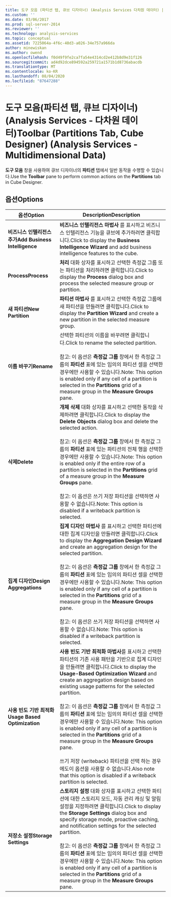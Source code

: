 ```yaml
---
title: 도구 모음 (파티션 탭, 큐브 디자이너) (Analysis Services 다차원 데이터) | Microsoft Docs
ms.custom: ''
ms.date: 03/06/2017
ms.prod: sql-server-2014
ms.reviewer: ''
ms.technology: analysis-services
ms.topic: conceptual
ms.assetid: 7225064a-4f6c-40d3-a026-34e757a966da
author: minewiskan
ms.author: owend
ms.openlocfilehash: f0d49f9fe2ca7fa54e4314cd2e412b8d9e31f126
ms.sourcegitcommit: ad4d92dce894592a259721a1571b1d8736abacdb
ms.translationtype: MT
ms.contentlocale: ko-KR
ms.lasthandoff: 08/04/2020
ms.locfileid: "87647288"
---
```

# <a name="toolbar-partitions-tab-cube-designer-analysis-services---multidimensional-data"></a><span data-ttu-id="5d3a5-102">도구 모음(파티션 탭, 큐브 디자이너)(Analysis Services - 다차원 데이터)</span><span class="sxs-lookup"><span data-stu-id="5d3a5-102">Toolbar (Partitions Tab, Cube Designer) (Analysis Services - Multidimensional Data)</span></span>
  <span data-ttu-id="5d3a5-103">**도구 모음** 창을 사용하여 큐브 디자이너의 **파티션** 탭에서 일반 동작을 수행할 수 있습니다.</span><span class="sxs-lookup"><span data-stu-id="5d3a5-103">Use the **Toolbar** pane to perform common actions on the **Partitions** tab in Cube Designer.</span></span>  
  
## <a name="options"></a><span data-ttu-id="5d3a5-104">옵션</span><span class="sxs-lookup"><span data-stu-id="5d3a5-104">Options</span></span>  
  
|<span data-ttu-id="5d3a5-105">옵션</span><span class="sxs-lookup"><span data-stu-id="5d3a5-105">Option</span></span>|<span data-ttu-id="5d3a5-106">Description</span><span class="sxs-lookup"><span data-stu-id="5d3a5-106">Description</span></span>|  
|------------|-----------------|  
|<span data-ttu-id="5d3a5-107">**비즈니스 인텔리전스 추가**</span><span class="sxs-lookup"><span data-stu-id="5d3a5-107">**Add Business Intelligence**</span></span>|<span data-ttu-id="5d3a5-108">**비즈니스 인텔리전스 마법사** 를 표시하고 비즈니스 인텔리전스 기능을 큐브에 추가하려면 클릭합니다.</span><span class="sxs-lookup"><span data-stu-id="5d3a5-108">Click to display the **Business Intelligence Wizard** and add business intelligence features to the cube.</span></span>|  
|<span data-ttu-id="5d3a5-109">**Process**</span><span class="sxs-lookup"><span data-stu-id="5d3a5-109">**Process**</span></span>|<span data-ttu-id="5d3a5-110">**처리** 대화 상자를 표시하고 선택한 측정값 그룹 또는 파티션을 처리하려면 클릭합니다.</span><span class="sxs-lookup"><span data-stu-id="5d3a5-110">Click to display the **Process** dialog box and process the selected measure group or partition.</span></span>|  
|<span data-ttu-id="5d3a5-111">**새 파티션**</span><span class="sxs-lookup"><span data-stu-id="5d3a5-111">**New Partition**</span></span>|<span data-ttu-id="5d3a5-112">**파티션 마법사** 를 표시하고 선택한 측정값 그룹에 새 파티션을 만들려면 클릭합니다.</span><span class="sxs-lookup"><span data-stu-id="5d3a5-112">Click to display the **Partition Wizard** and create a new partition in the selected measure group.</span></span>|  
|<span data-ttu-id="5d3a5-113">**이름 바꾸기**</span><span class="sxs-lookup"><span data-stu-id="5d3a5-113">**Rename**</span></span>|<span data-ttu-id="5d3a5-114">선택한 파티션의 이름을 바꾸려면 클릭합니다.</span><span class="sxs-lookup"><span data-stu-id="5d3a5-114">Click to rename the selected partition.</span></span><br /><br /> <span data-ttu-id="5d3a5-115">참고: 이 옵션은 **측정값 그룹** 창에서 한 측정값 그룹의 **파티션** 표에 있는 임의의 파티션 셀을 선택한 경우에만 사용할 수 있습니다.</span><span class="sxs-lookup"><span data-stu-id="5d3a5-115">Note: This option is enabled only if any cell of a partition is selected in the **Partitions** grid of a measure group in the **Measure Groups** pane.</span></span>|  
|<span data-ttu-id="5d3a5-116">**삭제**</span><span class="sxs-lookup"><span data-stu-id="5d3a5-116">**Delete**</span></span>|<span data-ttu-id="5d3a5-117">**개체 삭제** 대화 상자를 표시하고 선택한 동작을 삭제하려면 클릭합니다.</span><span class="sxs-lookup"><span data-stu-id="5d3a5-117">Click to display the **Delete Objects** dialog box and delete the selected action.</span></span><br /><br /> <span data-ttu-id="5d3a5-118">참고: 이 옵션은 **측정값 그룹** 창에서 한 측정값 그룹의 **파티션** 표에 있는 파티션의 전체 행을 선택한 경우에만 사용할 수 있습니다.</span><span class="sxs-lookup"><span data-stu-id="5d3a5-118">Note: This option is enabled only if the entire row of a partition is selected in the **Partitions** grid of a measure group in the **Measure Groups** pane.</span></span><br /><br /> <span data-ttu-id="5d3a5-119">참고: 이 옵션은 쓰기 저장 파티션을 선택하면 사용할 수 없습니다.</span><span class="sxs-lookup"><span data-stu-id="5d3a5-119">Note: This option is disabled if a writeback partition is selected.</span></span>|  
|<span data-ttu-id="5d3a5-120">**집계 디자인**</span><span class="sxs-lookup"><span data-stu-id="5d3a5-120">**Design Aggregations**</span></span>|<span data-ttu-id="5d3a5-121">**집계 디자인 마법사** 를 표시하고 선택한 파티션에 대한 집계 디자인을 만들려면 클릭합니다.</span><span class="sxs-lookup"><span data-stu-id="5d3a5-121">Click to display the **Aggregation Design Wizard** and create an aggregation design for the selected partition.</span></span><br /><br /> <span data-ttu-id="5d3a5-122">참고: 이 옵션은 **측정값 그룹** 창에서 한 측정값 그룹의 **파티션** 표에 있는 임의의 파티션 셀을 선택한 경우에만 사용할 수 있습니다.</span><span class="sxs-lookup"><span data-stu-id="5d3a5-122">Note: This option is enabled only if any cell of a partition is selected in the **Partitions** grid of a measure group in the **Measure Groups** pane.</span></span><br /><br /> <span data-ttu-id="5d3a5-123">참고: 이 옵션은 쓰기 저장 파티션을 선택하면 사용할 수 없습니다.</span><span class="sxs-lookup"><span data-stu-id="5d3a5-123">Note: This option is disabled if a writeback partition is selected.</span></span>|  
|<span data-ttu-id="5d3a5-124">**사용 빈도 기반 최적화**</span><span class="sxs-lookup"><span data-stu-id="5d3a5-124">**Usage Based Optimization**</span></span>|<span data-ttu-id="5d3a5-125">**사용 빈도 기반 최적화 마법사**를 표시하고 선택한 파티션의 기존 사용 패턴을 기반으로 집계 디자인을 만들려면 클릭합니다.</span><span class="sxs-lookup"><span data-stu-id="5d3a5-125">Click to display the **Usage-Based Optimization Wizard** and create an aggregation design based on existing usage patterns for the selected partition.</span></span><br /><br /> <span data-ttu-id="5d3a5-126">참고: 이 옵션은 **측정값 그룹** 창에서 한 측정값 그룹의 **파티션** 표에 있는 임의의 파티션 셀을 선택한 경우에만 사용할 수 있습니다.</span><span class="sxs-lookup"><span data-stu-id="5d3a5-126">Note: This option is enabled only if any cell of a partition is selected in the **Partitions** grid of a measure group in the **Measure Groups** pane.</span></span><br /><br /> <span data-ttu-id="5d3a5-127">쓰기 저장 (writeback) 파티션을 선택 하는 경우에도이 옵션을 사용할 수 없습니다.</span><span class="sxs-lookup"><span data-stu-id="5d3a5-127">Also note that this option is disabled if a writeback partition is selected.</span></span>|  
|<span data-ttu-id="5d3a5-128">**저장소 설정**</span><span class="sxs-lookup"><span data-stu-id="5d3a5-128">**Storage Settings**</span></span>|<span data-ttu-id="5d3a5-129">**스토리지 설정** 대화 상자를 표시하고 선택한 파티션에 대한 스토리지 모드, 자동 관리 캐싱 및 알림 설정을 지정하려면 클릭합니다.</span><span class="sxs-lookup"><span data-stu-id="5d3a5-129">Click to display the **Storage Settings** dialog box and specify storage mode, proactive caching, and notification settings for the selected partition.</span></span><br /><br /> <span data-ttu-id="5d3a5-130">참고: 이 옵션은 **측정값 그룹** 창에서 한 측정값 그룹의 **파티션** 표에 있는 임의의 파티션 셀을 선택한 경우에만 사용할 수 있습니다.</span><span class="sxs-lookup"><span data-stu-id="5d3a5-130">Note: This option is enabled only if any cell of a partition is selected in the **Partitions** grid of a measure group in the **Measure Groups** pane.</span></span>|  
  
  

